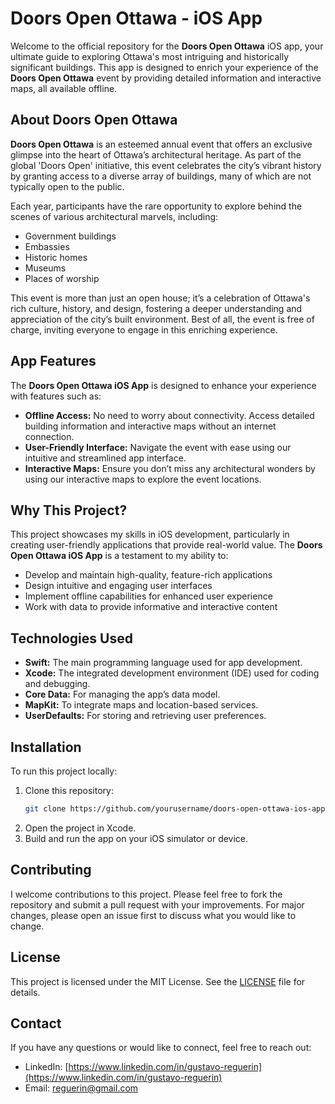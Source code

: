 # Doors Open Ottawa - iOS App

Welcome to the official repository for the **Doors Open Ottawa** iOS app, your ultimate guide to exploring Ottawa's most intriguing and historically significant buildings. This app is designed to enrich your experience of the **Doors Open Ottawa** event by providing detailed information and interactive maps, all available offline.

## About Doors Open Ottawa

**Doors Open Ottawa** is an esteemed annual event that offers an exclusive glimpse into the heart of Ottawa’s architectural heritage. As part of the global 'Doors Open' initiative, this event celebrates the city’s vibrant history by granting access to a diverse array of buildings, many of which are not typically open to the public.

Each year, participants have the rare opportunity to explore behind the scenes of various architectural marvels, including:

- Government buildings
- Embassies
- Historic homes
- Museums
- Places of worship

This event is more than just an open house; it’s a celebration of Ottawa's rich culture, history, and design, fostering a deeper understanding and appreciation of the city’s built environment. Best of all, the event is free of charge, inviting everyone to engage in this enriching experience.

## App Features

The **Doors Open Ottawa iOS App** is designed to enhance your experience with features such as:

- **Offline Access:** No need to worry about connectivity. Access detailed building information and interactive maps without an internet connection.
- **User-Friendly Interface:** Navigate the event with ease using our intuitive and streamlined app interface.
- **Interactive Maps:** Ensure you don’t miss any architectural wonders by using our interactive maps to explore the event locations.

## Why This Project?

This project showcases my skills in iOS development, particularly in creating user-friendly applications that provide real-world value. The **Doors Open Ottawa iOS App** is a testament to my ability to:

- Develop and maintain high-quality, feature-rich applications
- Design intuitive and engaging user interfaces
- Implement offline capabilities for enhanced user experience
- Work with data to provide informative and interactive content

## Technologies Used

- **Swift:** The main programming language used for app development.
- **Xcode:** The integrated development environment (IDE) used for coding and debugging.
- **Core Data:** For managing the app’s data model.
- **MapKit:** To integrate maps and location-based services.
- **UserDefaults:** For storing and retrieving user preferences.

## Installation

To run this project locally:

1. Clone this repository:
    ```sh
    git clone https://github.com/yourusername/doors-open-ottawa-ios-app.git
    ```
2. Open the project in Xcode.
3. Build and run the app on your iOS simulator or device.

## Contributing

I welcome contributions to this project. Please feel free to fork the repository and submit a pull request with your improvements. For major changes, please open an issue first to discuss what you would like to change.

## License

This project is licensed under the MIT License. See the [LICENSE](LICENSE) file for details.

## Contact

If you have any questions or would like to connect, feel free to reach out:

- LinkedIn: [https://www.linkedin.com/in/gustavo-reguerin](https://www.linkedin.com/in/gustavo-reguerin)
- Email: [reguerin@gmail.com](mailto:reguerin@gmail.com)

